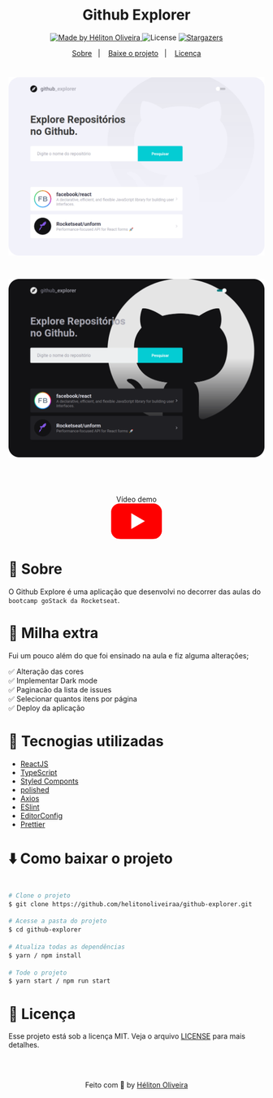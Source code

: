 <h1 align="center">Github Explorer</h1>

<p align="center">
  <a href="https://www.linkedin.com/in/helitonoliveira/">
    <img alt="Made by Héliton Oliveira" src="https://img.shields.io/badge/made%20by-Héliton Oliveira-%2304ccd3">
  </a>

  <img alt="License" src="https://img.shields.io/badge/license-MIT-%2304ccd3">

  <a href="https://github.com/helitonoliveiraa/happy/stargazers">
    <img alt="Stargazers" src="https://img.shields.io/github/stars/helitonoliveiraa/github-explorer?style=social">
  </a>
</p>

<p align="center">
  <a href="#memo-sobre">Sobre</a>&nbsp;&nbsp;&nbsp;|&nbsp;&nbsp;&nbsp;
  <a href="#arrowdown-como-baixar-o-projeto">Baixe o projeto</a>&nbsp;&nbsp;&nbsp;|&nbsp;&nbsp;&nbsp;
  <a href="#pagefacingup-licença">Licença</a>
</p>

<h1>
  <img src="./.github/light01.png">
</h1>

<h1>
  <img src="./.github/dark01.png">
</h1>

<br /><br />


<p  align="center">
  Vídeo demo<br/>
  <a href="https://youtu.be/XzqVy9ccoqo">
    <img src="./.github/logoyoutube.png" atl="Github-Explorer" width="100">
  </a>
</p>

# :memo: Sobre

O Github Explore é uma aplicação que desenvolvi no decorrer das aulas do `bootcamp goStack da Rocketseat`.

# 💄 Milha extra

Fui um pouco além do que foi ensinado na aula e fiz alguma alterações;

✅ Alteração das cores<br />
✅ Implementar Dark mode<br />
✅ Paginacão da lista de issues<br />
✅ Selecionar quantos itens por página<br />
✅ Deploy da aplicação <br />

# :wrench: Tecnogias utilizadas

- [ReactJS](https://pt-br.reactjs.org/)
- [TypeScript](https://www.typescriptlang.org/)
- [Styled Componts](https://styled-components.com/)
- [polished](https://polished.js.org/)
- [Axios](https://github.com/axios/axios)
- [ESlint](https://eslint.org/)
- [EditorConfig](https://editorconfig.org/)
- [Prettier](https://prettier.io/)




# :arrow_down: Como baixar o projeto

```bash

# Clone o projeto
$ git clone https://github.com/helitonoliveiraa/github-explorer.git

# Acesse a pasta do projeto
$ cd github-explorer

# Atualiza todas as dependências
$ yarn / npm install

# Tode o projeto
$ yarn start / npm run start

```


# :page_facing_up: Licença

Esse projeto está sob a licença MIT. Veja o arquivo [LICENSE](https://github.com/heliton1988/happy/blob/master/LICENSEE) para mais detalhes.

<br /><br />

<p align="center">Feito com 💛 by <a href="https://www.linkedin.com/in/helitonoliveira/" target="_blank">Héliton Oliveira</a></p>
